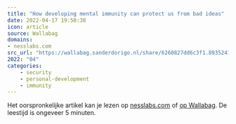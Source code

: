 ```yaml
---
title: "How developing mental immunity can protect us from bad ideas"
date: 2022-04-17 19:50:38
icon: article
source: Wallabag
domains:
- nesslabs.com
src_url: "https://wallabag.sanderdorigo.nl/share/6260827dd6c3f1.89352412"
2022: "04"
categories:
    - security
    - personal-development
    - immunity
---
```

Het oorspronkelijke artikel kan je lezen op [nesslabs.com](https://nesslabs.com/mental-immunity) of [op Wallabag](https://wallabag.sanderdorigo.nl/share/6260827dd6c3f1.89352412). De leestijd is ongeveer 5 minuten.